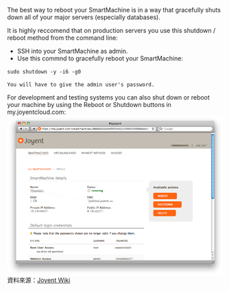 The best way to reboot your SmartMachine is in a way that gracefully shuts down all of your major servers (especially databases).

It is highly reccomend that on production servers you use this shutdown / reboot method from the command line:

*  SSH into your SmartMachine as admin.
*  Use this commnd to gracefully reboot your SmartMachine:


```
sudo shutdown -y -i6 -g0
```




```
You will have to give the admin user's password.
```



For development and testing systems you can also shut down or reboot your machine by using the Reboot or Shutdown buttons in my.joyentcloud.com:
<img src='images/Rebooting+or+Shutting+Down+a+SmartMachine-myjoyent+-1.png' width='650' align='left'/>




----
資料來源：[Joyent Wiki](http://wiki.joyent.com/display/www/Documentation+Home)
